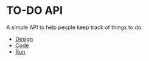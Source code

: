 # TO-DO API 

A simple API to help people keep track of things to do.

 * [Design](01-design/README.md)
 * [Code](02-code/README.md)
 * [Run](03-run/README.md)
